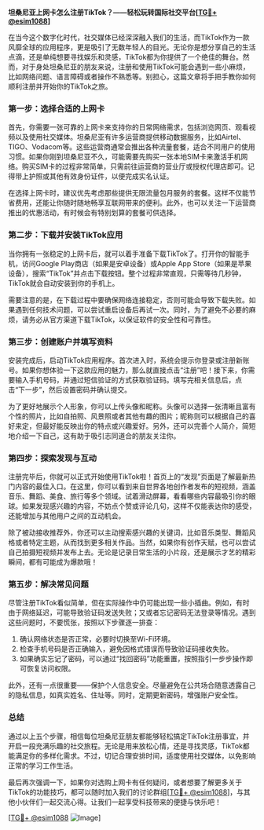 **坦桑尼亚上网卡怎么注册TikTok？——轻松玩转国际社交平台[[TG💪+ @esim1088](https://t.me/s/esim1088)]**

在当今这个数字化时代，社交媒体已经深深融入我们的生活，而TikTok作为一款风靡全球的应用程序，更是吸引了无数年轻人的目光。无论你是想分享自己的生活点滴，还是单纯想要寻找娱乐和灵感，TikTok都为你提供了一个绝佳的舞台。然而，对于身处坦桑尼亚的朋友来说，注册和使用TikTok可能会遇到一些小麻烦，比如网络问题、语言障碍或者操作不熟悉等。别担心，这篇文章将手把手教你如何顺利注册并开始你的TikTok之旅。

### 第一步：选择合适的上网卡

首先，你需要一张可靠的上网卡来支持你的日常网络需求，包括浏览网页、观看视频以及使用社交媒体。坦桑尼亚有许多运营商提供移动数据服务，比如Airtel、TIGO、Vodacom等。这些运营商通常会推出各种流量套餐，适合不同用户的使用习惯。如果你刚到坦桑尼亚不久，可能需要先购买一张本地SIM卡来激活手机网络。购买SIM卡的过程非常简单，只需前往运营商的营业厅或授权代理店即可。记得带上护照或其他有效身份证件，以便完成实名认证。

在选择上网卡时，建议优先考虑那些提供无限流量包月服务的套餐。这样不仅能节省费用，还能让你随时随地畅享互联网带来的便利。此外，也可以关注一下运营商推出的优惠活动，有时候会有特别划算的套餐可供选择。

### 第二步：下载并安装TikTok应用

当你拥有一张稳定的上网卡后，就可以着手准备下载TikTok了。打开你的智能手机，访问Google Play商店（如果是安卓设备）或Apple App Store（如果是苹果设备），搜索“TikTok”并点击下载按钮。整个过程非常直观，只需等待几秒钟，TikTok就会自动安装到你的手机上。

需要注意的是，在下载过程中要确保网络连接稳定，否则可能会导致下载失败。如果遇到任何技术问题，可以尝试重启设备后再试一次。同时，为了避免不必要的麻烦，请务必从官方渠道下载TikTok，以保证软件的安全性和可靠性。

### 第三步：创建账户并填写资料

安装完成后，启动TikTok应用程序。首次进入时，系统会提示你登录或注册新账号。如果你想体验一下这款应用的魅力，那么就直接点击“注册”吧！接下来，你需要输入手机号码，并通过短信验证的方式获取验证码。填写完相关信息后，点击“下一步”，然后设置密码并确认提交。

为了更好地展示个人形象，你可以上传头像和昵称。头像可以选择一张清晰且富有个性的照片，比如自拍照、风景照或者其他有趣的图片；昵称则可以根据自己的喜好来定，但最好能反映出你的特点或兴趣爱好。另外，还可以完善个人简介，简短地介绍一下自己，这有助于吸引志同道合的朋友关注你。

### 第四步：探索发现与互动

注册完毕后，你就可以正式开始使用TikTok啦！首页上的“发现”页面是了解最新热门内容的最佳入口。在这里，你可以看到来自世界各地创作者发布的短视频，涵盖音乐、舞蹈、美食、旅行等多个领域。试着滑动屏幕，看看哪些内容最吸引你的眼球。如果发现感兴趣的内容，不妨点个赞或评论几句，这样不仅能表达你的感受，还能增加与其他用户之间的互动机会。

除了被动接收推荐外，你还可以主动搜索感兴趣的关键词，比如音乐类型、舞蹈风格或者特定主题，从而找到更多相关作品。当然，如果你有创作天赋，也可以尝试自己拍摄短视频并发布上去。无论是记录日常生活的小片段，还是展示才艺的精彩瞬间，都有可能成为爆款哦！

### 第五步：解决常见问题

尽管注册TikTok看似简单，但在实际操作中仍可能出现一些小插曲。例如，有时由于网络延迟，可能导致验证码发送失败；又或者忘记密码无法登录等情况。遇到这些问题时，不要慌张，按照以下步骤逐一排查：

1. 确认网络状态是否正常，必要时切换至Wi-Fi环境。
2. 检查手机号码是否正确输入，避免因格式错误而导致验证码接收失败。
3. 如果确实忘记了密码，可以通过“找回密码”功能重置，按照指引一步步操作即可恢复访问权限。

此外，还有一点很重要——保护个人信息安全。尽量避免在公共场合随意透露自己的隐私信息，如真实姓名、住址等。同时，定期更新密码，增强账户安全性。

### 总结

通过以上五个步骤，相信每位坦桑尼亚朋友都能够轻松搞定TikTok注册事宜，并开启一段充满乐趣的社交旅程。无论是用来放松心情，还是寻找灵感，TikTok都能满足你的多样化需求。不过，切记合理安排时间，适度使用社交媒体，以免影响正常的学习工作生活。

最后再次强调一下，如果你对选购上网卡有任何疑问，或者想要了解更多关于TikTok的功能技巧，都可以随时加入我们的讨论群组[[TG💪+ @esim1088](https://t.me/s/esim1088)]，与其他小伙伴们一起交流心得。让我们一起享受科技带来的便捷与快乐吧！

[[TG💪+ @esim1088](https://t.me/s/esim1088) ![Image](https://i.postimg.cc/4NQfJmqS/Snipaste-2025-05-13-00-14-12.png)]